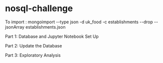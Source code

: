 # nosql-challenge
To import : 
mongoimport --type json -d uk_food -c establishments --drop --jsonArray establishments.json

Part 1: Database and Jupyter Notebook Set Up

Part 2: Update the Database

Part 3: Exploratory Analysis
